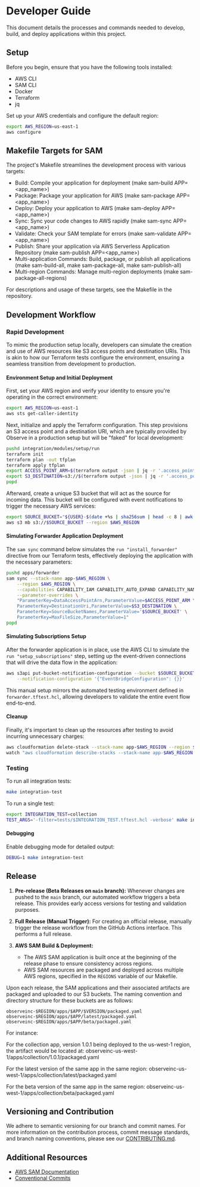 # Developer Guide

This document details the processes and commands needed to develop, build, and deploy applications within this project.

## Setup

Before you begin, ensure that you have the following tools installed:
- AWS CLI
- SAM CLI
- Docker
- Terraform
- jq

Set up your AWS credentials and configure the default region:

```sh
export AWS_REGION=us-east-1
aws configure
```

## Makefile Targets for SAM

The project's Makefile streamlines the development process with various targets:

- Build: Compile your application for deployment (make sam-build APP=<app_name>)
- Package: Package your application for AWS (make sam-package APP=<app_name>)
- Deploy: Deploy your application to AWS (make sam-deploy APP=<app_name>)
- Sync: Sync your code changes to AWS rapidly (make sam-sync APP=<app_name>)
- Validate: Check your SAM template for errors (make sam-validate APP=<app_name>)
- Publish: Share your application via AWS Serverless Application Repository (make sam-publish APP=<app_name>)
- Multi-application Commands: Build, package, or publish all applications (make sam-build-all, make sam-package-all, make sam-publish-all)
- Multi-region Commands: Manage multi-region deployments (make sam-package-all-regions)

For descriptions and usage of these targets, see the Makefile in the repository.

## Development Workflow

### Rapid Development

To mimic the production setup locally, developers can simulate the creation and use of AWS resources like S3 access points and destination URIs. This is akin to how our Terraform tests configure the environment, ensuring a seamless transition from development to production.

#### Environment Setup and Initial Deployment

First, set your AWS region and verify your identity to ensure you're operating in the correct environment:

```sh
export AWS_REGION=us-east-1
aws sts get-caller-identity
```

Next, initialize and apply the Terraform configuration. This step provisions an S3 access point and a destination URI, which are typically provided by Observe in a production setup but will be "faked" for local development:

```sh
pushd integration/modules/setup/run
terraform init
terraform plan -out tfplan
terraform apply tfplan
export ACCESS_POINT_ARM=$(terraform output -json | jq -r '.access_point.value.arn')
export S3_DESTINATION=s3://$(terraform output -json | jq -r '.access_point.value.alias')
popd
```

Afterward, create a unique S3 bucket that will act as the source for incoming data. This bucket will be configured with event notifications to trigger the necessary AWS services:

```sh
export SOURCE_BUCKET="${USER}-$(date +%s | sha256sum | head -c 8 | awk '{print tolower($0)}')"
aws s3 mb s3://$SOURCE_BUCKET --region $AWS_REGION
```

#### Simulating Forwarder Application Deployment

The `sam sync` command below simulates the `run "install_forwarder"` directive from our Terraform tests, effectively deploying the application with the necessary parameters:

```sh
pushd apps/forwarder
sam sync --stack-name app-$AWS_REGION \
    --region $AWS_REGION \
    --capabilities CAPABILITY_IAM CAPABILITY_AUTO_EXPAND CAPABILITY_NAMED_IAM \
    --parameter-overrides \
    "ParameterKey=DataAccessPointArn,ParameterValue=$ACCESS_POINT_ARM \
    ParameterKey=DestinationUri,ParameterValue=$S3_DESTINATION \
    ParameterKey=SourceBucketNames,ParameterValue='$SOURCE_BUCKET' \
    ParameterKey=MaxFileSize,ParameterValue=1"
popd
```

#### Simulating Subscriptions Setup

After the forwarder application is in place, use the AWS CLI to simulate the `run "setup_subscriptions"` step, setting up the event-driven connections that will drive the data flow in the application:

```sh
aws s3api put-bucket-notification-configuration --bucket $SOURCE_BUCKET \
    --notification-configuration '{"EventBridgeConfiguration": {}}'
```

This manual setup mirrors the automated testing environment defined in `forwarder.tftest.hcl`, allowing developers to validate the entire event flow end-to-end.

#### Cleanup

Finally, it's important to clean up the resources after testing to avoid incurring unnecessary charges:

```sh
aws cloudformation delete-stack --stack-name app-$AWS_REGION --region $AWS_REGION
watch "aws cloudformation describe-stacks --stack-name app-$AWS_REGION --region $AWS_REGION --query 'Stacks[0].StackStatus' --output text"
```

### Testing

To run all integration tests:

```sh
make integration-test
```

To run a single test:

```sh
export INTEGRATION_TEST=collection
TEST_ARGS='-filter=tests/$INTEGRATION_TEST.tftest.hcl -verbose' make integration-test
```

#### Debugging

Enable debugging mode for detailed output:

```sh
DEBUG=1 make integration-test
```

## Release

1. **Pre-release (Beta Releases on `main` branch):**
   Whenever changes are pushed to the `main` branch, our automated workflow triggers a beta release. This provides early access versions for testing and validation purposes.

2. **Full Release (Manual Trigger):**
   For creating an official release, manually trigger the release workflow from the GitHub Actions interface. This performs a full release.

3. **AWS SAM Build & Deployment:**
   - The AWS SAM application is built once at the beginning of the release phase to ensure consistency across regions.
   - AWS SAM resources are packaged and deployed across multiple AWS regions, specified in the `REGIONS` variable of our Makefile.

Upon each release, the SAM applications and their associated artifacts are packaged and uploaded to our S3 buckets. The naming convention and directory structure for these buckets are as follows:

```
observeinc-$REGION/apps/$APP/$VERSION/packaged.yaml
observeinc-$REGION/apps/$APP/latest/packaged.yaml
observeinc-$REGION/apps/$APP/beta/packaged.yaml
```

For instance:

For the collection app, version 1.0.1 being deployed to the us-west-1 region, the artifact would be located at:
observeinc-us-west-1/apps/collection/1.0.1/packaged.yaml

For the latest version of the same app in the same region:
observeinc-us-west-1/apps/collection/latest/packaged.yaml

For the beta version of the same app in the same region:
observeinc-us-west-1/apps/collection/beta/packaged.yaml

## Versioning and Contribution

We adhere to semantic versioning for our branch and commit names. For more information on the contribution process, commit message standards, and branch naming conventions, please see our [CONTRIBUTING.md](CONTRIBUTING.md).

## Additional Resources

- [AWS SAM Documentation](https://docs.aws.amazon.com/serverless-application-model/)
- [Conventional Commits](https://www.conventionalcommits.org/)
